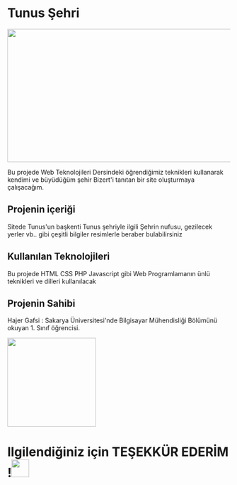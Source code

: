 <h1>Tunus Şehri</h1>
<img src ="https://observatoirevivreensemble.org/sites/observatoirevivreensemble.org/files/styles/obs-screen-lg-16-9/public/av_bourguiba.jpg?itok=g-wRGuZQ" width="600" height="300">
<p>   Bu projede Web Teknolojileri Dersindeki öğrendiğimiz teknikleri kullanarak kendimi ve büyüdüğüm şehir Bizert'i tanıtan bir site oluşturmaya çalışacağım.</p>
<h2> Projenin içeriği </h2>
<p> Sitede Tunus'un başkenti Tunus şehriyle ilgili Şehrin nufusu, gezilecek yerler vb.. gibi çeşitli bilgiler resimlerle beraber bulabilirsiniz </p>
<h2> Kullanılan Teknolojileri </h2>
<p> Bu projede HTML CSS PHP Javascript gibi Web Programlamanın ünlü teknikleri ve dilleri kullanılacak </p>
<h2> Projenin Sahibi </h2>
<p> Hajer Gafsi : Sakarya Üniversitesi'nde Bilgisayar Mühendisliği Bölümünü okuyan 1. Sınıf öğrencisi. </p>
<img src="https://secureservercdn.net/198.71.233.51/cxz.f6d.myftpupload.com/wp-content/uploads/2019/02/Tunisia.jpg" height="200" >
<h1>Ilgilendiğiniz için TEŞEKKÜR EDERİM !<img src ="https://i.dlpng.com/static/png/6324562_preview.png" height="40" width="40"> </h1>
